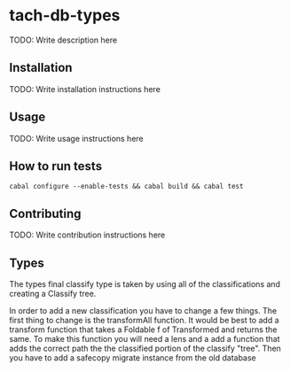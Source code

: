 # tach-db-types

TODO: Write description here

## Installation

TODO: Write installation instructions here

## Usage

TODO: Write usage instructions here

## How to run tests

```
cabal configure --enable-tests && cabal build && cabal test
```

## Contributing

TODO: Write contribution instructions here


## Types

The types final classify type is taken by using all of the classifications and creating a Classify tree.

In order to add a new classification you have to change a few things.
The first thing to change is the transformAll function. It would be best to add a transform function that takes a Foldable f  of Transformed and returns the same. To make this function you will need a lens and a add a function that adds the correct path the the classified portion of the classify "tree". Then you have to add a safecopy migrate instance from the old database